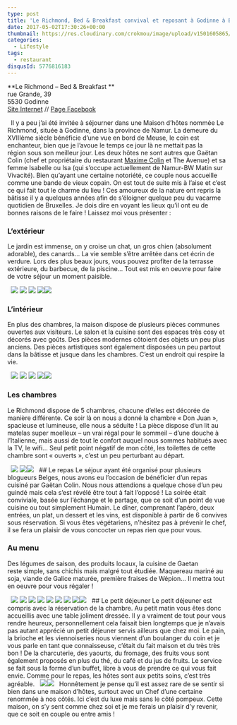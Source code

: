 ```yaml
---
type: post
title: 'Le Richmond, Bed & Breakfast convival et reposant à Godinne à Belgique'
date: 2017-05-02T17:30:26+00:00
thumbnail: https://res.cloudinary.com/crokmou/image/upload/v1501605865/le-richmond-bed-breakfast-godinne-belgique-gaetan-colin-crokmou-blog-cuisine-voyage-1-5-160x107_kqvmra.jpg
categories: 
  - Lifestyle
tags: 
  - restaurant
disqusId: 5776816183
---
```


**Le Richmond – Bed & Breakfast **  
rue Grande, 39  
5530 Godinne  
[Site Internet](https://lerichmond.be) // [Page Facebook](https://www.facebook.com/LeRichmond.Dinant/)

  Il y a peu j’ai été invitée à séjourner dans une Maison d’hôtes nommée Le Richmond, située à Godinne, dans la province de Namur. La demeure du XVIIIème siècle bénéficie d’une vue en bord de Meuse, le coin est enchanteur, bien que je l’avoue le temps ce jour là ne mettait pas la région sous son meilleur jour. Les deux hôtes ne sont autres que Gaëtan Colin (chef et propriétaire du restaurant [Maxime Colin](http://www.crokmou.com/2016/09/maxime-colin-cuisine-dexception) et The Avenue) et sa femme Isabelle ou Isa (qui s’occupe actuellement de Namur-BW Matin sur Vivacité). Bien qu’ayant une certaine notoriété, ce couple nous accueille comme une bande de vieux copain. On est tout de suite mis à l’aise et c’est ce qui fait tout le charme du lieu ! Ces amoureux de la nature ont repris la bâtisse il y a quelques années afin de s’éloigner quelque peu du vacarme quotidien de Bruxelles. Je dois dire en voyant les lieux qu’il ont eu de bonnes raisons de le faire ! Laissez moi vous présenter :  



### L’extérieur



Le jardin est immense, on y croise un chat, un gros chien (absolument adorable), des canards… La vie semble s’être arrêtée dans cet écrin de verdure. Lors des plus beaux jours, vous pouvez profiter de la terrasse extérieure, du barbecue, de la piscine… Tout est mis en oeuvre pour faire de votre séjour un moment paisible.

  ![](https://res.cloudinary.com/crokmou/image/upload/v1501605875/le-richmond-bed-breakfast-godinne-belgique-gaetan-colin-crokmou-blog-cuisine-voyage-1-11_ugxltb.jpg) ![](https://res.cloudinary.com/crokmou/image/upload/v1501605874/le-richmond-bed-breakfast-godinne-belgique-gaetan-colin-crokmou-blog-cuisine-voyage-1-10_kaei28.jpg) ![](https://res.cloudinary.com/crokmou/image/upload/v1501605878/le-richmond-bed-breakfast-godinne-belgique-gaetan-colin-crokmou-blog-cuisine-voyage-1-14_achvny.jpg) ![](https://res.cloudinary.com/crokmou/image/upload/v1501605884/le-richmond-bed-breakfast-godinne-belgique-gaetan-colin-crokmou-blog-cuisine-voyage-1-13_qinhur.jpg)![](https://res.cloudinary.com/crokmou/image/upload/v1501605878/le-richmond-bed-breakfast-godinne-belgique-gaetan-colin-crokmou-blog-cuisine-voyage-1-15_fpjwjq.jpg)  



### L’intérieur



En plus des chambres, la maison dispose de plusieurs pièces communes ouvertes aux visiteurs. Le salon et la cuisine sont des espaces très cosy et décorés avec goûts. Des pièces modernes côtoient des objets un peu plus anciens. Des pièces artistiques sont également disposées un peu partout dans la bâtisse et jusque dans les chambres. C’est un endroit qui respire la vie.

  ![](https://res.cloudinary.com/crokmou/image/upload/v1501605868/le-richmond-bed-breakfast-godinne-belgique-gaetan-colin-crokmou-blog-cuisine-voyage-1-6_hvbtss.jpg) ![](https://res.cloudinary.com/crokmou/image/upload/v1501605872/le-richmond-bed-breakfast-godinne-belgique-gaetan-colin-crokmou-blog-cuisine-voyage-1-8_bj6brg.jpg) ![](https://res.cloudinary.com/crokmou/image/upload/v1501605870/le-richmond-bed-breakfast-godinne-belgique-gaetan-colin-crokmou-blog-cuisine-voyage-1-7_gksrhm.jpg) ![](https://res.cloudinary.com/crokmou/image/upload/v1501605870/le-richmond-bed-breakfast-godinne-belgique-gaetan-colin-crokmou-blog-cuisine-voyage-1-4_qbd5uc.jpg)![](https://res.cloudinary.com/crokmou/image/upload/v1501605871/le-richmond-bed-breakfast-godinne-belgique-gaetan-colin-crokmou-blog-cuisine-voyage-1-3_l1xnym.jpg)  



### Les chambres



Le Richmond dispose de 5 chambres, chacune d’elles est décorée de manière différente. Ce soir là on nous a donné la chambre « Don Juan », spacieuse et lumineuse, elle nous a séduite ! La pièce dispose d’un lit au matelas super moelleux – un vrai régal pour le sommeil – d’une douche à l’Italienne, mais aussi de tout le confort auquel nous sommes habitués avec la TV, le wifi… Seul petit point négatif de mon côté, les toilettes de cette chambre sont « ouverts », c’est un peu perturbant au départ.

  ![](https://res.cloudinary.com/crokmou/image/upload/v1501605886/le-richmond-bed-breakfast-godinne-belgique-gaetan-colin-crokmou-blog-cuisine-voyage-1_ecz98l.jpg) ![](https://res.cloudinary.com/crokmou/image/upload/v1501605871/le-richmond-bed-breakfast-godinne-belgique-gaetan-colin-crokmou-blog-cuisine-voyage-1-2_hudlsa.jpg)![](https://res.cloudinary.com/crokmou/image/upload/v1501605864/le-richmond-bed-breakfast-godinne-belgique-gaetan-colin-crokmou-blog-cuisine-voyage-1-1_q3dja8.jpg)   ## Le repas Le séjour ayant été organisé pour plusieurs blogueurs Belges, nous avons eu l’occasion de bénéficier d’un repas cuisiné par Gaëtan Colin. Nous nous attendions a quelque chose d’un peu guindé mais cela s’est révélé être tout à fait l’opposé ! La soirée était conviviale, basée sur l’échange et le partage, que ce soit d’un point de vue cuisine ou tout simplement Humain. Le dîner, comprenant l’apéro, deux entrées, un plat, un dessert et les vins, est disponible à partir de 6 convives sous réservation. Si vous êtes végétariens, n’hésitez pas à prévenir le chef, il se fera un plaisir de vous concocter un repas rien que pour vous.  



### Au menu



Des légumes de saison, des produits locaux, la cuisine de Gaetan reste simple, sans chichis mais malgré tout étudiée. Maquereau mariné au soja, viande de Galice maturée, première fraises de Wépion… Il mettra tout en oeuvre pour vous régaler !

  ![](https://res.cloudinary.com/crokmou/image/upload/v1501605878/le-richmond-bed-breakfast-godinne-belgique-gaetan-colin-crokmou-blog-cuisine-voyage-1-17_fcz9z4.jpg) ![](https://res.cloudinary.com/crokmou/image/upload/v1501605878/le-richmond-bed-breakfast-godinne-belgique-gaetan-colin-crokmou-blog-cuisine-voyage-1-19_sfc1sl.jpg) ![](https://res.cloudinary.com/crokmou/image/upload/v1501605883/le-richmond-bed-breakfast-godinne-belgique-gaetan-colin-crokmou-blog-cuisine-voyage-1-20_yodxft.jpg) ![](https://res.cloudinary.com/crokmou/image/upload/v1501605882/le-richmond-bed-breakfast-godinne-belgique-gaetan-colin-crokmou-blog-cuisine-voyage-1-22_uwtror.jpg) ![](https://res.cloudinary.com/crokmou/image/upload/v1501605882/le-richmond-bed-breakfast-godinne-belgique-gaetan-colin-crokmou-blog-cuisine-voyage-1-21_yormwm.jpg) ![](https://res.cloudinary.com/crokmou/image/upload/v1501605881/le-richmond-bed-breakfast-godinne-belgique-gaetan-colin-crokmou-blog-cuisine-voyage-1-23_fjclle.jpg) ![](https://res.cloudinary.com/crokmou/image/upload/v1501605884/le-richmond-bed-breakfast-godinne-belgique-gaetan-colin-crokmou-blog-cuisine-voyage-1-24_al7ejk.jpg) ![](https://res.cloudinary.com/crokmou/image/upload/v1501605887/le-richmond-bed-breakfast-godinne-belgique-gaetan-colin-crokmou-blog-cuisine-voyage-1-25_ie5lxb.jpg)![](https://res.cloudinary.com/crokmou/image/upload/v1501605887/le-richmond-bed-breakfast-godinne-belgique-gaetan-colin-crokmou-blog-cuisine-voyage-1-26_fzqfe3.jpg)   ## Le petit déjeuner Le petit déjeuner est compris avec la réservation de la chambre. Au petit matin vous êtes donc accueillis avec une table joliment dressée. Il y a vraiment de tout pour vous rendre heureux, personnellement cela faisait bien longtemps que je n’avais pas autant apprécié un petit déjeuner servis ailleurs que chez moi. Le pain, la brioche et les viennoiseries nous viennent d’un boulanger du coin et je vous parle en tant que connaisseuse, c’était du fait maison et du très très bon ! De la charcuterie, des yaourts, du fromage, des fruits vous sont également proposés en plus du thé, du café et du jus de fruits. Le service se fait sous la forme d’un buffet, libre à vous de prendre ce qui vous fait envie. Comme pour le repas, les hôtes sont aux petits soins, c’est très agréable.   ![](https://res.cloudinary.com/crokmou/image/upload/v1501605888/le-richmond-bed-breakfast-godinne-belgique-gaetan-colin-crokmou-blog-cuisine-voyage-1-27_o4kzoj.jpg)![](https://res.cloudinary.com/crokmou/image/upload/v1501605891/le-richmond-bed-breakfast-godinne-belgique-gaetan-colin-crokmou-blog-cuisine-voyage-1-28_ltfusq.jpg)   Honnêtement je pense qu’il est assez rare de se sentir si bien dans une maison d’hôtes, surtout avec un Chef d’une certaine renommée à nos côtés. Ici c’est du luxe mais sans le côté pompeux. Cette maison, on s’y sent comme chez soi et je me ferais un plaisir d’y revenir, que ce soit en couple ou entre amis !